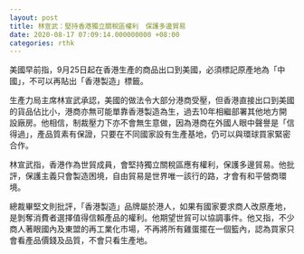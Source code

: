 ```yaml
---
layout: post
title: 林宣武：堅持香港獨立關稅區權利　保護多邊貿易
date: 2020-08-17 07:09:14.000000000 +08:00
categories: rthk
---
```


美國早前指，9月25日起在香港生產的商品出口到美國，必須標記原產地為「中國」，不可以再貼出「香港製造」標籤。

生產力局主席林宣武承認，美國的做法令大部分港商受壓，但香港直接出口到美國的貨品佔比小，港商亦無可能單靠香港製造為生，過去10年相繼部署其他地方開設廠房。他相信，制裁壓力下亦不會無生意做，因為港商在外國人眼中聲譽是「信得過」，產品質素有保證，只要在不同國家設有生產基地，仍可以與環球買家緊密合作。

林宣武指，香港作為世貿成員，會堅持獨立關稅區應有權利，保護多邊貿易。他批評，保護主義只會製造困境，自由貿易是世界唯一該行的路，才會有和平營商環境。

總裁畢堅文則批評，「香港製造」品牌屬於港人，如果有國家要求商人改原產地，是剝奪消費者選擇值得信賴產品的權利。他期望世貿可以協調事件。他又指，不少商人著眼國內及東盟的再工業化市場，不再將所有雞蛋擺在一個籃內，認為買家只會看產品價錢及品質，不會只看生產地。
